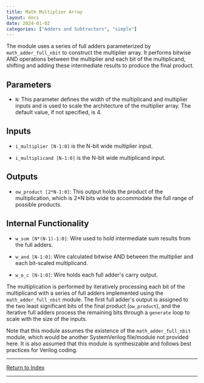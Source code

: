 ```yaml
---
title: Math Multiplier Array
layout: docs
date: 2024-01-02
categories: ["Adders and Subtractors", "simple"]
---
```


The module uses a series of full adders parameterized by `math_adder_full_nbit` to construct the multiplier array. It performs bitwise AND operations between the multiplier and each bit of the multiplicand, shifting and adding these intermediate results to produce the final product.

## Parameters

- `N`: This parameter defines the width of the multiplicand and multiplier inputs and is used to scale the architecture of the multiplier array. The default value, if not specified, is 4.

## Inputs

- `i_multiplier [N-1:0]` is the N-bit wide multiplier input.

- `i_multiplicand [N-1:0]` is the N-bit wide multiplicand input.

## Outputs

- `ow_product [2*N-1:0]`: This output holds the product of the multiplication, which is 2\*N bits wide to accommodate the full range of possible products.

## Internal Functionality

- `w_sum [N*(N-1)-1:0]`: Wire used to hold intermediate sum results from the full adders.

- `w_and [N-1:0]`: Wire calculated bitwise AND between the multiplier and each bit-scaled multiplicand.

- `w_o_c [N-1:0]`: Wire holds each full adder's carry output.

The multiplication is performed by iteratively processing each bit of the multiplicand with a series of full adders implemented using the `math_adder_full_nbit` module. The first full adder's output is assigned to the two least significant bits of the final product (`ow_product`), and the iterative full adders process the remaining bits through a `generate` loop to scale with the size of the inputs.

Note that this module assumes the existence of the `math_adder_full_nbit` module, which would be another SystemVerilog file/module not provided here. It is also assumed that this module is synthesizable and follows best practices for Verilog coding.

---

[Return to Index](/docs/mark_down/rtl/)

---
